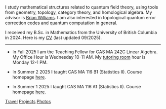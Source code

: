 I study mathematical structures related to quantum field theory, using tools from geometry, topology, category theory, and homological algebra.  My advisor is [Brian Williams](https://brianrwilliams.github.io/).   I am also interested in topological quantum error correction codes and quantum computation in general.

I received my B.Sc. in Mathematics from the University of British Columbia in 2024.  Here is my [CV](/102625_CV.pdf) (last updated 09/2025).

---
- In Fall 2025 I am the Teaching Fellow for CAS MA 242C Linear Algebra. My Office Hour is Wednesday 10-11 AM.  My [tutoring room](https://www.bu.edu/math/tutoringroom/) hour is Monday 12-1 PM.

- In Summer 2 2025 I taught CAS MA 116 B1 (Statistics II).  Course homepage [here](/courses/25s2ma116/).

- In Summer 1 2025 I taught CAS MA 116 A1 (Statistics II).  Course homepage [here](/courses/25s1ma116/). 




<!---
![image](link)
--->

<div class="bottomlinks">
         <a href="/travel">Travel</a> 
      <a href="/projects">Projects</a> 
      <a href="/photos">Photos</a> <br>
</div>


